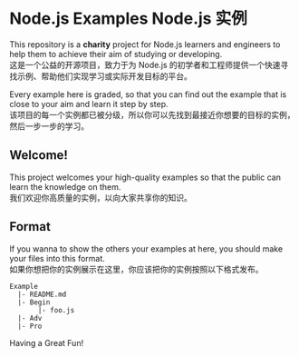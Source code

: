 # Node.js Examples Node.js 实例
This repository is a **charity** project for Node.js learners and engineers to help them to achieve their aim of studying or developing.  
这是一个公益的开源项目，致力于为 Node.js 的初学者和工程师提供一个快速寻找示例、帮助他们实现学习或实际开发目标的平台。

Every example here is graded, so that you can find out the example that is close to your aim and learn it step by step.  
该项目的每一个实例都已被分级，所以你可以先找到最接近你想要的目标的实例，然后一步一步的学习。

## Welcome!
This project welcomes your high-quality examples so that the public can learn the knowledge on them.  
我们欢迎你高质量的实例，以向大家共享你的知识。

## Format
If you wanna to show the others your examples at here, you should make your files into this format.  
如果你想把你的实例展示在这里，你应该把你的实例按照以下格式发布。

    Example
      |- README.md
      |- Begin
           |- foo.js
      |- Adv
      |- Pro

Having a Great Fun!